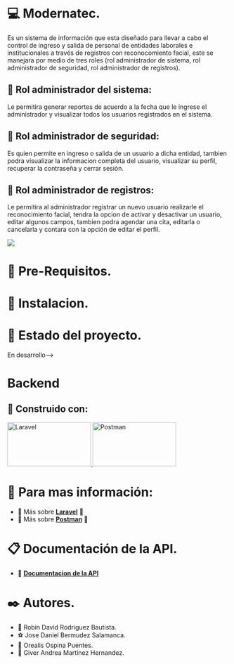 # :computer: Modernatec. 
Es un sistema de información que esta diseñado para llevar a cabo el control de ingreso y salida de personal de entidades laborales e institucionales a través de registros con reconocomiento facial, este se manejara por medio de tres roles (rol administrador de sistema, rol administrador de seguridad, rol administrador de registros).

## :man: Rol administrador del sistema:
Le permitira generar reportes de acuerdo a la fecha que le ingrese el administrador y visualizar todos los usuarios registrados en el sistema. 

## :cop: Rol administrador de seguridad: 
Es quien permite en ingreso o salida de un usuario a dicha entidad, tambien podra visualizar la informacion completa del usuario, visualizar su perfil, recuperar la contraseña y cerrar sesión. 

##  :pencil: Rol administrador de registros:
Le permitira al administrador registrar un nuevo usuario realizarle el reconocimiento facial, tendra la opcion de activar y desactivar un usuario, editar algunos campos, tambien podra agendar una cita, editarla o cancelarla y contara con la opción de editar el perfil.

![](https://cdn.dribbble.com/users/3735399/screenshots/6799273/icon_9.gif)

# :book: Pre-Requisitos.

# :wrench: Instalacion. 

# :rocket: Estado del proyecto.
En desarrollo-->


# Backend

## :construction_worker: Construido con:
<a href="https://cynoteck.com/es/blog-post/installing-laravel-8-on-windows-10-xampp/" target="_blank"> <img src="https://blog.aulaformativa.com/wp-content/uploads/2018/02/laravel_2.jpg" alt="Laravel" width="190" height="100"/> </a>
<a href="https://programmerclick.com/article/1594856922/" target="_blank"> <img src="https://www.sngular.com/wp-content/uploads/2021/12/postman-logo-vert-2018.jpg " alt="Postman" width="190" height="100"/> </a>


# :pushpin: Para mas información:
* :hammer: Más sobre **[Laravel](https://cynoteck.com/es/blog-post/installing-laravel-8-on-windows-10-xampp/)** :round_pushpin:
* :hammer: Más sobre **[Postman](https://programmerclick.com/article/1594856922/)** :round_pushpin:


# :clipboard: Documentación de la API.
* :card_index: **[Documentacion de la API](https://documenter.getpostman.com/view/17244908/UVktoso5)**


# :black_nib: Autores. 
* :crown: Robin David Rodríguez Bautista.
* :soccer: Jose Daniel Bermudez Salamanca.
* :ribbon: Orealis Ospina Puentes.
* :ribbon: Giver Andrea Martinez Hernandez.

